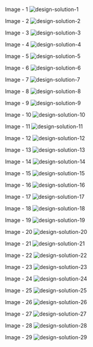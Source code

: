 Image - 1
![design-solution-1](../images/tiny_url_pastebin/01.png)

Image - 2
![design-solution-2](../images/tiny_url_pastebin/02.png)

Image - 3
![design-solution-3](../images/tiny_url_pastebin/03.png)

Image - 4
![design-solution-4](../images/tiny_url_pastebin/04.png)

Image - 5
![design-solution-5](../images/tiny_url_pastebin/05.png)

Image - 6
![design-solution-6](../images/tiny_url_pastebin/06.png)

Image - 7
![design-solution-7](../images/tiny_url_pastebin/07.png)

Image - 8
![design-solution-8](../images/tiny_url_pastebin/1.png)

Image - 9
![design-solution-9](../images/tiny_url_pastebin/2.png)

Image - 10
![design-solution-10](../images/tiny_url_pastebin/3.png)

Image - 11
![design-solution-11](../images/tiny_url_pastebin/4.png)

Image - 12
![design-solution-12](../images/tiny_url_pastebin/5.png)

Image - 13
![design-solution-13](../images/tiny_url_pastebin/6.png)

Image - 14
![design-solution-14](../images/tiny_url_pastebin/7.png)

Image - 15
![design-solution-15](../images/tiny_url_pastebin/8.png)

Image - 16
![design-solution-16](../images/tiny_url_pastebin/9.png)

Image - 17
![design-solution-17](../images/tiny_url_pastebin/10.png)

Image - 18
![design-solution-18](../images/tiny_url_pastebin/11.png)

Image - 19
![design-solution-19](../images/tiny_url_pastebin/12.png)

Image - 20
![design-solution-20](../images/tiny_url_pastebin/13.png)

Image - 21
![design-solution-21](../images/tiny_url_pastebin/14.png)

Image - 22
![design-solution-22](../images/tiny_url_pastebin/15.png)

Image - 23
![design-solution-23](../images/tiny_url_pastebin/16.png)

Image - 24
![design-solution-24](../images/tiny_url_pastebin/17.png)

Image - 25
![design-solution-25](../images/tiny_url_pastebin/18.png)

Image - 26
![design-solution-26](../images/tiny_url_pastebin/19.png)

Image - 27
![design-solution-27](../images/tiny_url_pastebin/20.png)

Image - 28
![design-solution-28](../images/tiny_url_pastebin/21.png)

Image - 29
![design-solution-29](../images/tiny_url_pastebin/22.png)
